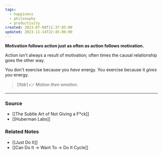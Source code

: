 ```yaml
---
tags:
  - happiness
  - philosophy
  - productivity
created: 2023-07-08T11:37-05:00
updated: 2023-11-14T22:45-06:00
---
```

**Motivation follows action just as often as action follows motivation.**

Action isn't always a result of motivation; often times the causal relationship goes the other way.

You don't exercise because you *have* energy. You exercise because it *gives you* energy.

> [!tldr] 👉 Motion *then* emotion.

---

### Source
- [[The Subtle Art of Not Giving a F*ck]]
- [[Huberman Labs]]

### Related Notes
- [[Just Do It]] 
- [[Can Do It → Want To → Do It Cycle]]